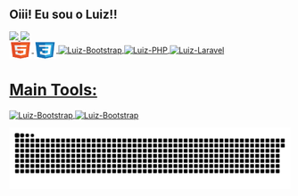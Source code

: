 ## Oiii! Eu sou o Luiz!!
 <div>
  <a href="https://github.com/MATOSLuiz">
  <img height="180em" src="https://github-readme-stats.vercel.app/api?username=MATOSLuiz&show_icons=true&theme=dracula&include_all_commits=true&count_private=true"/>
  <img height="180em" src="https://github-readme-stats.vercel.app/api/top-langs/?username=MATOSLuiz&layout=compact&langs_count=7&theme=dracula"/>
</div>
  <img align="center" alt="Luiz-HTML" height="30" width="40" src="https://raw.githubusercontent.com/devicons/devicon/master/icons/html5/html5-original.svg">
  <img align="center" alt="Luiz-CSS" height="30" width="40" src="https://raw.githubusercontent.com/devicons/devicon/master/icons/css3/css3-original.svg">
  <img align="center" alt="Luiz-Bootstrap" height="30" width="40" src="https://cdn.jsdelivr.net/gh/devicons/devicon/icons/bootstrap/bootstrap-plain-wordmark.svg">
  <img align="center" alt="Luiz-PHP" height="30" width="50" src="https://cdn.jsdelivr.net/gh/devicons/devicon/icons/php/php-plain.svg">
  <img align="center" alt="Luiz-Laravel" height="30" width="40" src="https://cdn.jsdelivr.net/gh/devicons/devicon/icons/laravel/laravel-plain-wordmark.svg">
  
  # Main Tools:<br>
  <img align="center" alt="Luiz-Bootstrap" height="30" width="40" src="https://cdn.jsdelivr.net/gh/devicons/devicon/icons/vscode/vscode-original.svg">
  <img align="center" alt="Luiz-Bootstrap" height="30" width="40" src="https://cdn.jsdelivr.net/gh/devicons/devicon/icons/git/git-original.svg">
 
 ![Snake animation](https://github.com/MATOSLuiz/MATOSLuiz/blob/output/github-contribution-grid-snake.svg)


